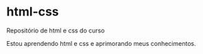 # html-css
 Repositório de html e css do curso 

 Estou aprendendo html e css e aprimorando meus conhecimentos.


